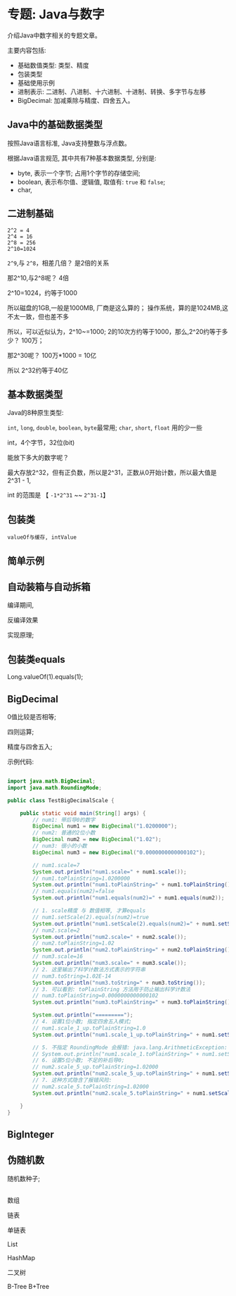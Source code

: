 # 专题: Java与数字

介绍Java中数字相关的专题文章。

主要内容包括:

- 基础数值类型: 类型、精度
- 包装类型
- 基础使用示例
- 进制表示: 二进制、八进制、十六进制、十进制、转换、多字节与左移
- BigDecimal: 加减乘除与精度、四舍五入。

## Java中的基础数据类型


按照Java语言标准, Java支持整数与浮点数。


根据Java语言规范, 其中共有7种基本数据类型, 分别是:

- byte, 表示一个字节; 占用1个字节的存储空间;
- boolean, 表示布尔值、逻辑值, 取值有: `true` 和 `false`;
- char,



## 二进制基础

```
2^2 = 4
2^4 = 16
2^8 = 256
2^10=1024
```

`2^9`,与 `2^8`，相差几倍？ 是2倍的关系

那2^10,与2^8呢？ 4倍

2^10=1024，约等于1000

所以磁盘的1GB,一般是1000MB, 厂商是这么算的； 操作系统，算的是1024MB,这不太一致，但也差不多

所以，可以近似认为，2^10~=1000; 2的10次方约等于1000，那么,2^20约等于多少？ 100万；

那2^30呢？ 100万*1000 = 10亿

所以 2^32约等于40亿


## 基本数据类型

Java的8种原生类型:

`int`, `long`, `double`, `boolean`, `byte`最常用;  `char`, `short`, `float` 用的少一些

int，4个字节，32位(bit)

能放下多大的数字呢？

最大存放2^32，但有正负数，所以是2^31，正数从0开始计数，所以最大值是2^31 - 1,

int 的范围是 【 `-1*2^31` ~~ `2^31-1`】


## 包装类

```
valueOf与缓存, intValue
```



## 简单示例


## 自动装箱与自动拆箱

编译期间,

反编译效果

实现原理;

## 包装类equals

Long.valueOf(1).equals(1);


## BigDecimal

0值比较是否相等;

四则运算;

精度与四舍五入;

示例代码:

```java

import java.math.BigDecimal;
import java.math.RoundingMode;

public class TestBigDecimalScale {

    public static void main(String[] args) {
        // num1: 带后导0的数字
        BigDecimal num1 = new BigDecimal("1.0200000");
        // num2: 普通的2位小数
        BigDecimal num2 = new BigDecimal("1.02");
        // num3: 很小的小数
        BigDecimal num3 = new BigDecimal("0.0000000000000102");

        // num1.scale=7
        System.out.println("num1.scale=" + num1.scale());
        // num1.toPlainString=1.0200000
        System.out.println("num1.toPlainString=" + num1.toPlainString());
        // num1.equals(num2)=false
        System.out.println("num1.equals(num2)=" + num1.equals(num2));

        // 1. scale精度 与 数值相等, 才算equals
        // num1.setScale(2).equals(num2)=true
        System.out.println("num1.setScale(2).equals(num2)=" + num1.setScale(2).equals(num2));
        // num2.scale=2
        System.out.println("num2.scale=" + num2.scale());
        // num2.toPlainString=1.02
        System.out.println("num2.toPlainString=" + num2.toPlainString());
        // num3.scale=16
        System.out.println("num3.scale=" + num3.scale());
        // 2. 这里输出了科学计数法方式表示的字符串
        // num3.toString=1.02E-14
        System.out.println("num3.toString=" + num3.toString());
        // 3. 可以看到: toPlainString 方法用于防止输出科学计数法
        // num3.toPlainString=0.0000000000000102
        System.out.println("num3.toPlainString=" + num3.toPlainString());

        System.out.println("=========");
        // 4. 设置1位小数; 指定四舍五入模式;
        // num1.scale_1_up.toPlainString=1.0
        System.out.println("num1.scale_1_up.toPlainString=" + num1.setScale(1, RoundingMode.HALF_UP).toPlainString());

        // 5. 不指定 RoundingMode 会报错: java.lang.ArithmeticException: Rounding necessary
        // System.out.println("num1.scale_1.toPlainString=" + num1.setScale(1).toPlainString());
        // 6. 设置5位小数; 不足的补后导0;
        // num2.scale_5_up.toPlainString=1.02000
        System.out.println("num2.scale_5_up.toPlainString=" + num1.setScale(5, RoundingMode.HALF_UP).toPlainString());
        // 7. 这种方式隐含了报错风险:
        // num2.scale_5.toPlainString=1.02000
        System.out.println("num2.scale_5.toPlainString=" + num1.setScale(5).toPlainString());

    }
}

```

## BigInteger


## 伪随机数

随机数种子;


##

数组

链表

单链表

List

HashMap


二叉树

B-Tree
B+Tree
